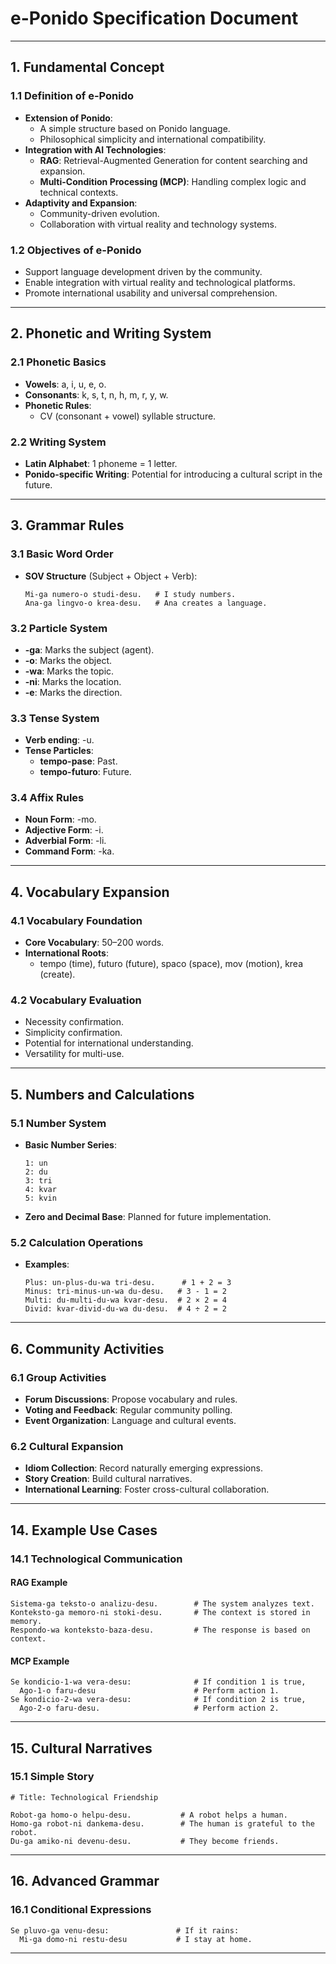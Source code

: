 # e-Ponido Specification Document

---

## 1. Fundamental Concept

### 1.1 Definition of e-Ponido
- **Extension of Ponido**:
  - A simple structure based on Ponido language.
  - Philosophical simplicity and international compatibility.
- **Integration with AI Technologies**:
  - **RAG**: Retrieval-Augmented Generation for content searching and expansion.
  - **Multi-Condition Processing (MCP)**: Handling complex logic and technical contexts.
- **Adaptivity and Expansion**:
  - Community-driven evolution.
  - Collaboration with virtual reality and technology systems.

### 1.2 Objectives of e-Ponido
- Support language development driven by the community.
- Enable integration with virtual reality and technological platforms.
- Promote international usability and universal comprehension.

---

## 2. Phonetic and Writing System

### 2.1 Phonetic Basics
- **Vowels**: a, i, u, e, o.
- **Consonants**: k, s, t, n, h, m, r, y, w.
- **Phonetic Rules**:
  - CV (consonant + vowel) syllable structure.

### 2.2 Writing System
- **Latin Alphabet**: 1 phoneme = 1 letter.
- **Ponido-specific Writing**: Potential for introducing a cultural script in the future.

---

## 3. Grammar Rules

### 3.1 Basic Word Order
- **SOV Structure** (Subject + Object + Verb):
  ```eponido
  Mi-ga numero-o studi-desu.   # I study numbers.
  Ana-ga lingvo-o krea-desu.   # Ana creates a language.
  ```

### 3.2 Particle System
- **-ga**: Marks the subject (agent).
- **-o**: Marks the object.
- **-wa**: Marks the topic.
- **-ni**: Marks the location.
- **-e**: Marks the direction.

### 3.3 Tense System
- **Verb ending**: -u.
- **Tense Particles**:
  - **tempo-pase**: Past.
  - **tempo-futuro**: Future.

### 3.4 Affix Rules
- **Noun Form**: -mo.
- **Adjective Form**: -i.
- **Adverbial Form**: -li.
- **Command Form**: -ka.

---

## 4. Vocabulary Expansion

### 4.1 Vocabulary Foundation
- **Core Vocabulary**: 50–200 words.
- **International Roots**:
  - tempo (time), futuro (future), spaco (space), mov (motion), krea (create).

### 4.2 Vocabulary Evaluation
- Necessity confirmation.
- Simplicity confirmation.
- Potential for international understanding.
- Versatility for multi-use.

---

## 5. Numbers and Calculations

### 5.1 Number System
- **Basic Number Series**:
  ```eponido
  1: un
  2: du
  3: tri
  4: kvar
  5: kvin
  ```
- **Zero and Decimal Base**: Planned for future implementation.

### 5.2 Calculation Operations
- **Examples**:
  ```eponido
  Plus: un-plus-du-wa tri-desu.      # 1 + 2 = 3
  Minus: tri-minus-un-wa du-desu.   # 3 - 1 = 2
  Multi: du-multi-du-wa kvar-desu.  # 2 × 2 = 4
  Divid: kvar-divid-du-wa du-desu.  # 4 ÷ 2 = 2
  ```

---

## 6. Community Activities

### 6.1 Group Activities
- **Forum Discussions**: Propose vocabulary and rules.
- **Voting and Feedback**: Regular community polling.
- **Event Organization**: Language and cultural events.

### 6.2 Cultural Expansion
- **Idiom Collection**: Record naturally emerging expressions.
- **Story Creation**: Build cultural narratives.
- **International Learning**: Foster cross-cultural collaboration.

---

## 14. Example Use Cases

### 14.1 Technological Communication

#### RAG Example
```eponido
Sistema-ga teksto-o analizu-desu.        # The system analyzes text.
Konteksto-ga memoro-ni stoki-desu.       # The context is stored in memory.
Respondo-wa konteksto-baza-desu.         # The response is based on context.
```

#### MCP Example
```eponido
Se kondicio-1-wa vera-desu:              # If condition 1 is true,
  Ago-1-o faru-desu                      # Perform action 1.
Se kondicio-2-wa vera-desu:              # If condition 2 is true,
  Ago-2-o faru-desu.                     # Perform action 2.
```

---

## 15. Cultural Narratives

### 15.1 Simple Story
```eponido
# Title: Technological Friendship

Robot-ga homo-o helpu-desu.           # A robot helps a human.
Homo-ga robot-ni dankema-desu.        # The human is grateful to the robot.
Du-ga amiko-ni devenu-desu.           # They become friends.
```

---

## 16. Advanced Grammar

### 16.1 Conditional Expressions
```eponido
Se pluvo-ga venu-desu:               # If it rains:
  Mi-ga domo-ni restu-desu           # I stay at home.
```

---
